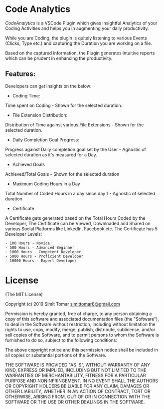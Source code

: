 # Code Analytics

*CodeAnalytics* is a VSCode Plugin which gives insightful Analytics of your Coding Activities and helps you in augmenting your daily productivity.

While you are Coding, the plugin is quitely listening to various Events (Clicks,  Type etc.) and capturing the Duration you are working on a file.

Based on the captured information, the Plugin generates intuitive reports which can be prudent in enhancing the productivity.

## Features:

Developers can get insights on the below:

- Coding Time: 

Time spent on Coding - Shown for the selected duration.

- File Extension Distribution: 

Distribution of Time against various File Extensions - Shown for the selected duration.

- Daily Completion Goal Progress:

Progress against Daily completion goal set by the User - Agnostic of selected duration as it's measured for a Day.

- Achieved Goals

Achieved/Total Goals - Shown for the selected duration


- Maximum Coding Hours in a Day

Total Number of Coded Hours in a day since day 1 - Agnostic of selected duration

- Certificate

A Certificate gets generated based on the Total Hours Coded by the Developer, The Certificate can be Viewed, Downloaded and Shared on various Social Platforms like LinkedIn, Facebook etc. The Certificate has 5 Developer Levels:

    - 100 Hours - Novice
    - 500 Hours - Advanced Beginner
    - 1000 Hours - Competent Developer
    - 5000 Hours - Proficient Developer
    - 10000 Hours - Expert Developer






# License

(The MIT License)

Copyright (c) 2019 Simit Tomar simittomar8@gmail.com

Permission is hereby granted, free of charge, to any person obtaining a copy of this software and associated documentation files (the "Software"), to deal in the Software without restriction, including without limitation the rights to use, copy, modify, merge, publish, distribute, sublicense, and/or sell copies of the Software, and to permit persons to whom the Software is furnished to do so, subject to the following conditions:

The above copyright notice and this permission notice shall be included in all copies or substantial portions of the Software.

THE SOFTWARE IS PROVIDED "AS IS", WITHOUT WARRANTY OF ANY KIND, EXPRESS OR IMPLIED, INCLUDING BUT NOT LIMITED TO THE WARRANTIES OF MERCHANTABILITY, FITNESS FOR A PARTICULAR PURPOSE AND NONINFRINGEMENT. IN NO EVENT SHALL THE AUTHORS OR COPYRIGHT HOLDERS BE LIABLE FOR ANY CLAIM, DAMAGES OR OTHER LIABILITY, WHETHER IN AN ACTION OF CONTRACT, TORT OR OTHERWISE, ARISING FROM, OUT OF OR IN CONNECTION WITH THE SOFTWARE OR THE USE OR OTHER DEALINGS IN THE SOFTWARE.